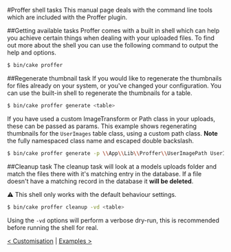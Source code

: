 #Proffer shell tasks
This manual page deals with the command line tools which are included with the Proffer plugin.

##Getting available tasks
Proffer comes with a built in shell which can help you achieve certain things when dealing with your uploaded files. To
find out more about the shell you can use the following command to output the help and options.

```bash
$ bin/cake proffer
```

##Regenerate thumbnail task
If you would like to regenerate the thumbnails for files already on your system, or you've changed your configuration. You
can use the built-in shell to regenerate the thumbnails for a table.

```bash
$ bin/cake proffer generate <table>
```

If you have used a custom ImageTransform or Path class in your uploads, these can be passed as params.
This example shows regenerating thumbnails for the `UserImages` table class, using a custom path class. 
**Note** the fully namespaced class name and escaped double backslash.

```bash
$ bin/cake proffer generate -p \\App\\Lib\\Proffer\\UserImagePath UserImages
```

##Cleanup task
The cleanup task will look at a models uploads folder and match the files there with it's matching entry in the
database. If a file doesn't have a matching record in the database it **will be deleted**.

:warning: This shell only works with the default behaviour settings.

```bash
$ bin/cake proffer cleanup -vd <table>
```

Using the `-vd` options will perform a verbose dry-run, this is recommended before running the shell for real.

[< Customisation](customisation.md) | [Examples >](examples.md)
